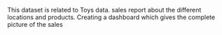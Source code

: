 This dataset is related to Toys data. sales report about the different locations and products. Creating a dashboard which gives the complete picture of the sales 
